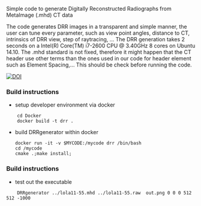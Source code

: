 Simple code to generate Digitally Reconstructed Radiographs from MetaImage (.mhd) CT data

The code generates DRR images in a transparent and simple manner, the user can tune every parameter, such as view point angles, distance to CT, intrinsics of DRR view, step of raytracing, ...
The DRR generation takes 2 seconds on a Intel(R) Core(TM) i7-2600 CPU @ 3.40GHz 8 cores on Ubuntu 14.10.
The .mhd standard is not fixed, therefore it might happen that the CT header use other terms than the ones used in our code for header element such as Element Spacing,... This should be check before running the code.

[![DOI](https://zenodo.org/badge/88970535.svg)](https://zenodo.org/badge/latestdoi/88970535)

### Build instructions

* setup developer environment via docker
```
    cd Docker
    docker build -t drr .
```
* build DRRgenerator within docker
    ```
    docker run -it -v $MYCODE:/mycode drr /bin/bash
    cd /mycode
    cmake .;make install;
    ```
### Build instructions

* test out the executable
```
    DRRgenerator ../lola11-55.mhd ../lola11-55.raw  out.png 0 0 0 512 512 -1000
```
